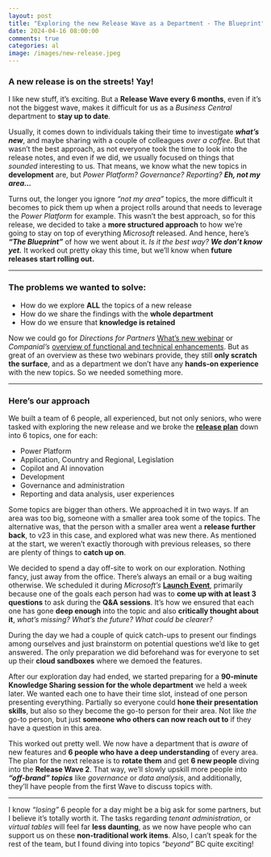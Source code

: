 ```yaml
---
layout: post
title: "Exploring the new Release Wave as a Department - The Blueprint"
date: 2024-04-16 08:00:00
comments: true
categories: al
image: /images/new-release.jpeg
---
```

### A new release is on the streets! Yay!

I like new stuff, it’s exciting. But a **Release Wave every 6 months**, even if it’s not the biggest wave, makes it difficult for us as a *Business Central* department to **stay up to date**.

Usually, it comes down to individuals taking their time to investigate ***what’s new***, and maybe sharing with a couple of colleagues *over a coffee*. But that wasn’t the best approach, as not everyone took the time to look into the release notes, and even if we did, we usually focused on things that *sounded* interesting to us. That means, we know what the new topics in **development** are, but *Power Platform? Governance? Reporting? **Eh, not my area…***

Turns out, the longer you ignore *“not my area”* topics, the more difficult it becomes to pick them up when a project rolls around that needs to leverage the *Power Platform* for example. This wasn’t the best approach, so for this release, we decided to take a **more structured approach** to how we’re going to stay on top of everything *Microsoft* released. And hence, here’s ***“The Blueprint”*** of how we went about it. *Is it the best way?* ***We don’t know yet.*** It worked out pretty okay this time, but we’ll know when **future releases start rolling out.** 

<hr/>

### The problems we wanted to solve:
- How do we explore **ALL** the topics of a new release
- How do we share the findings with the **whole department**
- How do we ensure that **knowledge is retained**

Now we could go for *Directions for Partners* [What’s new webinar][d4pwebinar] or *Companial’s* [overview of functional and technical enhancements][companialwebinar]. But as great of an overview as these two webinars provide, they still **only scratch the surface**, and as a department we don’t have any **hands-on experience** with the new topics. So we needed something more.

<hr/>

### Here’s our approach
We built a team of 6 people, all experienced, but not only seniors, who were tasked with exploring the new release and we broke the **[release plan][releaseplan]** down into 6 topics, one for each:

- Power Platform
- Application, Country and Regional, Legislation
- Copilot and AI innovation
- Development
- Governance and administration
- Reporting and data analysis, user experiences

Some topics are bigger than others. We approached it in two ways. If an area was too big, someone with a smaller area took some of the topics. The alternative was, that the person with a smaller area went a **release further back**, to v23 in this case, and explored what was new there. As mentioned at the start, we weren’t exactly thorough with previous releases, so there are plenty of things to **catch up on**.

We decided to spend a day off-site to work on our exploration. Nothing fancy, just away from the office. There’s always an email or a bug waiting otherwise. We scheduled it during *Microsoft’s* **[Launch Event][launchevent]**, primarily because one of the goals each person had was to **come up with at least 3 questions** to ask during the **Q&A sessions**. It’s how we ensured that each one has gone **deep enough** into the topic and also **critically thought about it**, *what’s missing? What’s the future? What could be clearer?*

During the day we had a couple of quick catch-ups to present our findings among ourselves and just brainstorm on potential questions we’d like to get answered. The only preparation we did beforehand was for everyone to set up their **cloud sandboxes** where we demoed the features.

After our exploration day had ended, we started preparing for a **90-minute Knowledge Sharing session for the whole department** we held a week later. We wanted each one to have their time slot, instead of one person presenting everything. Partially so everyone could **hone their presentation skills**, but also so they become the go-to person for their area. Not like *the* go-to person, but just **someone who others can now reach out to** if they have a question in this area.

This worked out pretty well. We now have a department that is *aware* of new features and **6 people who have a deep understanding** of every area. The plan for the next release is to **rotate them** and get **6 new people** diving into the **Release Wave 2**. That way, we’ll slowly upskill more people into ***“off-brand” topics*** like *governance* or *data analysis*, and additionally, they’ll have people from the first Wave to discuss topics with.

<hr/>

I know *“losing”* 6 people for a day might be a big ask for some partners, but I believe it’s totally worth it. The tasks regarding *tenant administration*, or *virtual tables* will feel far **less daunting**, as we now have people who can support us on these **non-traditional work items**. Also, I can’t speak for the rest of the team, but I found diving into topics *“beyond”* BC quite exciting!


[d4pwebinar]: https://community.directions4partners.com/news/1923113
[companialwebinar]: https://companial.com/webinars/microsoft-dynamics-365-business-central-2024-release-wave-1/
[releaseplan]: https://learn.microsoft.com/en-us/dynamics365/release-plan/2024wave1/smb/dynamics365-business-central/planned-features
[launchevent]: aka.ms/bcle